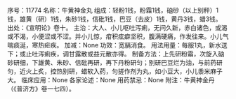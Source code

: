 序号：11774
名称：牛黄神金丸
组成：轻粉1钱，粉霜1钱，硇砂（以上别秤）1钱，雄黄（研）1钱，朱砂1钱，信砒1钱，巴豆（去皮）1钱，黄丹3钱，蜡3钱。
出处：《宣明论》卷十。
主治：大人、小儿呕吐泻痢，无问久新，赤白诸色，或渴或不渴，小便涩或不涩。并小儿惊，疳积痃癖坚积，腹满硬痛，作发往来。小儿气喘痰涎，寒热疟疾。
加减：None
功效：宽膈消食。
用法用量：每服1丸，新水送下；或止吐泻痢疾，调甘露散或益元散亦得。
制备方法：上先研粉霜，次旋入硇砂研细，下雄黄、朱砂、信砒再研，再下丹粉研匀；别研巴豆烂为油，与前药研匀，近火上炙，控热别研，蜡软入药，匀搓作剂为丸，如小豆大，小儿黍米麻子大。
临床应用：None
各家论述：None
用药禁忌：None
附注：牛黄神金丹（《普济方》卷一七四）。
